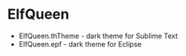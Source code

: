 ElfQueen
========

* ElfQueen.thTheme - dark theme for Sublime Text
* ElfQueen.epf - dark theme for Eclipse

